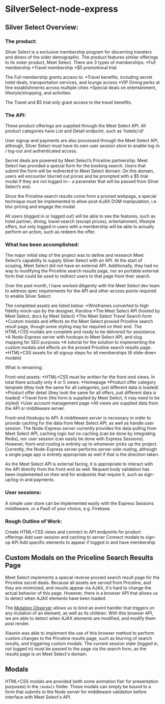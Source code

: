 # SilverSelect-node-express

## Silver Select Overview:

### The product:
Silver Select is a exclusive membership program for discerning travelers and diners of the older demographic. The product features similar offerings to its sister product, Meet Select. There are 3 types of memberships:
  *Full membership
  *Travel membership
  *$5 promotional trial

The Full membership grants access to:
  *Travel benefits, including secret hotel deals, transportation services, and lounge access
  *VIP Dining perks at fine establishments across multiple cities
  *Special deals on entertainment, lifestyle/shopping, and activities

The Travel and $5 trial only grant access to the travel benefits.

### The API:
These product offerings are supplied through the Meet Select API. All product categories have List and Detail endpoint, such as ‘hotels/:id’

User signup and payments are also processed through the Meet Select API, although, Silver Select must have its own user session store to enable log-in / log-out and authenticated access.

Secret deals are powered by Meet Select’s Priceline partnership. Meet Select has provided a special form for the booking search. Users that submit the form will be redirected to Meet Select domain. On this domain, users will encounter blurred out prices and be prompted with a $5 trial modal if they are not logged in-- a parameter that will be passed from Silver Select’s end.

Since the Priceline search results come from a proxied webpage, a special technique must be implemented to allow post-AJAX DOM manipulation, i.e. blur pricing and engage the modal.

All users (logged in or logged out) will be able to see the features, such as hotel partner, dining, travel search (except prices), entertainment, lifestyle offers, but only logged in users with a membership will be able to actually perform an action, such as redeem the offer.

### What has been accomplished:

The major initial step of the project was to define and research Meet Select’s capability to supply Silver Select with an API. At the start of scoping, Meet Select did not have an external API. Additionally, they had no way to modifying the Priceline search results page, nor an portable external form that could be used to redirect users to that page from their search.

Over the past month, I have worked diligently with the Meet Select dev team to address spec requirements for the API and other access points required to enable Silver Select.

The completed assets are listed below:
  *Wireframes converted to high fidelity mock-ups by the designer, Karolina
  *The Meet Select API (hosted by Meet Select, docs by Meet Select)
  *The Meet Select Travel Search form
  *Custom modals and effects on the Meet Select proxied Priceline search result page, though some styling may be required on their end. The HTML+CSS modals are complete and ready to be delivered for assistance.
  *A Node-Express server with hookups to Meet Select API, and slug mapping for SEO purposes
  *A tutorial for the solution to implementing the custom modals and effects on the proxied Priceline search results page.
  *HTML+CSS assets for all signup steps for all memberships (6 slide-down modals)

What is remaining:

Front-end assets:
  *HTML+CSS must be written for the front-end views. In total there actually only 4 or 5 views:
    *Homepage
    *Product offer category template (they look the same for all categories, just different data is loaded)
    *Product offer detail (they look the same for all offers, just different data is loaded)
    *Travel form (the form is supplied by Meet Select, it may need to be styled)
    *User account management page
    *All views are supplied data from the API or middleware server.

Front-end Hookups to API:
A middleware server is necessary in order to provide caching for the data from Meet Select API, as well as handle user session. The Node-Express server currently provides the data pulling from Meet Select API, caching logic but no caching (can be done by integrating Redis), nor user session (can easily be done with Express Sessions). However, front-end routing is entirely up to whomever picks up the project. Currently, the Node-Express server performs server-side routing, although a single page app is entirely appropriate as well if that is the direction taken.

As the Meet Select API is external facing, it is appropriate to interact with the API directly from the front-end as well. Request body validation has been implemented on their end for endpoints that require it, such as sign-up/log-in and payments.

### User sessions:
A simple user store can be implemented easily with the Express Sessions middleware, or a PaaS of your choice, e.g. Firebase.

### Rough Outline of Work:

Create HTML+CSS views and connect to API endpoints for product offerings
Add user session and caching to server
Connect modals to sign-up API
Add specific elements to appear if logged in and have membership

## Custom Modals on the Priceline Search Results Page
Meet Select implements a special reverse proxied search result page for the Priceline secret deals. Because all assets are served from Priceline, and they are minimized, and results appear via AJAX, it's hard to change the actual behavior of this page. However, there is a browser API that allows us to detect when AJAX elements have been loaded.

The [Mutation Observer](https://developer.mozilla.org/en-US/docs/Web/API/MutationObserver) allows us to bind an event handler that triggers on any mutation of an element, as well as its children. With this browser API, we are able to detect when AJAX elements are modified, and modify them post render.

Xiaonin was able to implement the use of this browser method to perform custom changes to the Priceline results page, such as blurring of search results, and triggering custom modals. The current session state (logged in, not logged in) must be passed to the page via the search form, as the results page is on Meet Select's domain.

## Modals
HTML+CSS modals are provided (with some animation flair for presentation purposes) in the `/modals` folder. These modals can simply be bound to a form that submits to the Node server for middleware validation before interface with Meet Select's API.